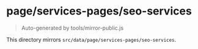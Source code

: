 # page/services-pages/seo-services

> Auto-generated by tools/mirror-public.js

This directory mirrors `src/data/page/services-pages/seo-services`.
